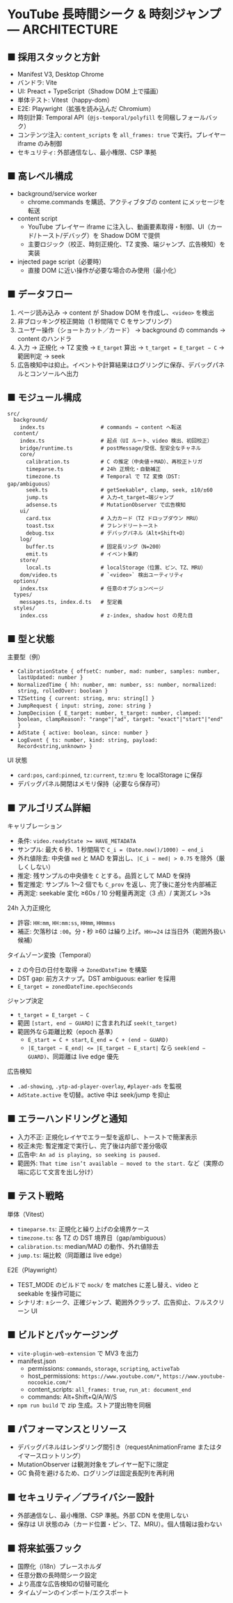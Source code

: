 # YouTube 長時間シーク & 時刻ジャンプ — ARCHITECTURE

## ■ 採用スタックと方針

- Manifest V3, Desktop Chrome
- バンドラ: Vite
- UI: Preact + TypeScript（Shadow DOM 上で描画）
- 単体テスト: Vitest（happy-dom）
- E2E: Playwright（拡張を読み込んだ Chromium）
- 時刻計算: Temporal API（`@js-temporal/polyfill` を同梱しフォールバック）
- コンテンツ注入: `content_scripts` を `all_frames: true` で実行。プレイヤー iframe のみ制御
- セキュリティ: 外部通信なし、最小権限、CSP 準拠

## ■ 高レベル構成

- background/service worker
  - chrome.commands を購読、アクティブタブの content にメッセージを転送
- content script
  - YouTube プレイヤー iframe に注入し、動画要素取得・制御、UI（カード/トースト/デバッグ）を Shadow DOM で提供
  - 主要ロジック（校正、時刻正規化、TZ 変換、端ジャンプ、広告検知）を実装
- injected page script（必要時）
  - 直接 DOM に近い操作が必要な場合のみ使用（最小化）

## ■ データフロー

1) ページ読み込み → content が Shadow DOM を作成し、`<video>` を検出
2) 非ブロッキング校正開始（1 秒間隔で C をサンプリング）
3) ユーザー操作（ショートカット／カード） → background の commands → content のハンドラ
4) 入力 → 正規化 → TZ 変換 → `E_target` 算出 → `t_target = E_target − C` → 範囲判定 → seek
5) 広告検知中は抑止。イベントや計算結果はログリングに保存、デバッグパネルとコンソールへ出力

## ■ モジュール構成

```
src/
  background/
    index.ts                  # commands → content へ転送
  content/
    index.ts                  # 起点（UI ルート、video 検出、初回校正）
    bridge/runtime.ts         # postMessage/受信、型安全なチャネル
    core/
      calibration.ts          # C の推定（中央値＋MAD）、再校正トリガ
      timeparse.ts            # 24h 正規化・自動補正
      timezone.ts             # Temporal で TZ 変換（DST: gap/ambiguous）
      seek.ts                 # getSeekable*, clamp, seek, ±10/±60
      jump.ts                 # 入力→t_target→端ジャンプ
      adsense.ts              # MutationObserver で広告検知
    ui/
      card.tsx                # 入力カード（TZ ドロップダウン MRU）
      toast.tsx               # フレンドリートースト
      debug.tsx               # デバッグパネル（Alt+Shift+D）
    log/
      buffer.ts               # 固定長リング（N=200）
      emit.ts                 # イベント集約
    store/
      local.ts                # localStorage（位置、ピン、TZ、MRU）
    dom/video.ts              # `<video>` 検出ユーティリティ
  options/
    index.tsx                 # 任意のオプションページ
  types/
    messages.ts, index.d.ts   # 型定義
  styles/
    index.css                 # z-index, shadow host の見た目
```

## ■ 型と状態

主要型（例）
- `CalibrationState { offsetC: number, mad: number, samples: number, lastUpdated: number }`
- `NormalizedTime { hh: number, mm: number, ss: number, normalized: string, rolledOver: boolean }`
- `TZSetting { current: string, mru: string[] }`
- `JumpRequest { input: string, zone: string }`
- `JumpDecision { E_target: number, t_target: number, clamped: boolean, clampReason?: "range"|"ad", target: "exact"|"start"|"end" }`
- `AdState { active: boolean, since: number }`
- `LogEvent { ts: number, kind: string, payload: Record<string,unknown> }`

UI 状態
- `card:pos`, `card:pinned`, `tz:current`, `tz:mru` を localStorage に保存
- デバッグパネル開閉はメモリ保持（必要なら保存可）

## ■ アルゴリズム詳細

キャリブレーション
- 条件: `video.readyState >= HAVE_METADATA`
- サンプル: 最大 6 秒、1 秒間隔で `C_i = (Date.now()/1000) − end_i`
- 外れ値除去: 中央値 `med` と MAD を算出し、`|C_i − med| > 0.75` を除外（厳しくしない）
- 推定: 残サンプルの中央値を `C` とする。品質として MAD を保持
- 暫定推定: サンプル 1〜2 個でも `C_prov` を返し、完了後に差分を内部補正
- 再測定: seekable 変化 ≥60s / 10 分軽量再測定（3 点）/ 実測ズレ >3s

24h 入力正規化
- 許容: `HH:mm`, `HH:mm:ss`, `HHmm`, `HHmmss`
- 補正: 欠落秒は `:00`。分・秒 ≥60 は繰り上げ。`HH>=24` は当日外（範囲外扱い候補）

タイムゾーン変換（Temporal）
- `Z` の今日の日付を取得 → `ZonedDateTime` を構築
- DST gap: 前方スナップ。DST ambiguous: earlier を採用
- `E_target = zonedDateTime.epochSeconds`

ジャンプ決定
- `t_target = E_target − C`
- 範囲 `[start, end − GUARD]` に含まれれば `seek(t_target)`
- 範囲外なら距離比較（epoch 基準）
  - `E_start = C + start`, `E_end = C + (end − GUARD)`
  - `|E_target − E_end| <= |E_target − E_start|` なら `seek(end − GUARD)`、同距離は live edge 優先

広告検知
- `.ad-showing`, `.ytp-ad-player-overlay`, `#player-ads` を監視
- `AdState.active` を切替。active 中は seek/jump を抑止

## ■ エラーハンドリングと通知

- 入力不正: 正規化レイヤでエラー型を返却し、トーストで簡潔表示
- 校正未完: 暫定推定で実行し、完了後は内部で差分吸収
- 広告中: `An ad is playing, so seeking is paused.`
- 範囲外: `That time isn’t available — moved to the start.` など（実際の端に応じて文言を出し分け）

## ■ テスト戦略

単体（Vitest）
- `timeparse.ts`: 正規化と繰り上げの全境界ケース
- `timezone.ts`: 各 TZ の DST 境界日（gap/ambiguous）
- `calibration.ts`: median/MAD の動作、外れ値除去
- `jump.ts`: 端比較（同距離は live edge）

E2E（Playwright）
- TEST_MODE のビルドで `mock/` を matches に差し替え、video と seekable を操作可能に
- シナリオ: ±シーク、正確ジャンプ、範囲外クラップ、広告抑止、フルスクリーン UI

## ■ ビルドとパッケージング

- `vite-plugin-web-extension` で MV3 を出力
- manifest.json
  - permissions: `commands`, `storage`, `scripting`, `activeTab`
  - host_permissions: `https://www.youtube.com/*`, `https://www.youtube-nocookie.com/*`
  - content_scripts: `all_frames: true`, `run_at: document_end`
  - commands: Alt+Shift+Q/A/W/S
- `npm run build` で zip 生成。ストア提出物を同梱

## ■ パフォーマンスとリソース

- デバッグパネルはレンダリング間引き（requestAnimationFrame またはタイマースロットリング）
- MutationObserver は観測対象をプレイヤー配下に限定
- GC 負荷を避けるため、ログリングは固定長配列を再利用

## ■ セキュリティ／プライバシー設計

- 外部通信なし、最小権限、CSP 準拠。外部 CDN を使用しない
- 保存は UI 状態のみ（カード位置・ピン、TZ、MRU）。個人情報は扱わない

## ■ 将来拡張フック

- 国際化（i18n）プレースホルダ
- 任意分数の長時間シーク設定
- より高度な広告検知の切替可能化
- タイムゾーンのインポート/エクスポート

